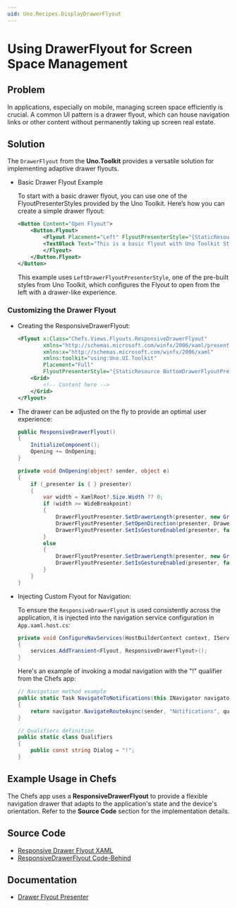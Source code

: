 ```yaml
---
uid: Uno.Recipes.DisplayDrawerFlyout
---
```

# Using DrawerFlyout for Screen Space Management

## Problem

In applications, especially on mobile, managing screen space efficiently is crucial. A common UI pattern is a drawer flyout, which can house navigation links or other content without permanently taking up screen real estate.

## Solution

The `DrawerFlyout` from the **Uno.Toolkit** provides a versatile solution for implementing adaptive drawer flyouts.

- Basic Drawer Flyout Example

    To start with a basic drawer flyout, you can use one of the FlyoutPresenterStyles provided by the Uno Toolkit. Here’s how you can create a simple drawer flyout:

    ```xml
    <Button Content="Open Flyout">
        <Button.Flyout>
            <Flyout Placement="Left" FlyoutPresenterStyle="{StaticResource LeftDrawerFlyoutPresenterStyle}">
            <TextBlock Text="This is a basic flyout with Uno Toolkit Style!" Margin="12" />
            </Flyout>
        </Button.Flyout>
    </Button>
    ```

    This example uses `LeftDrawerFlyoutPresenterStyle`, one of the pre-built styles from Uno Toolkit, which configures the Flyout to open from the left with a drawer-like experience.

### Customizing the Drawer Flyout

- Creating the ResponsiveDrawerFlyout:

    ```xml
    <Flyout x:Class="Chefs.Views.Flyouts.ResponsiveDrawerFlyout"
            xmlns="http://schemas.microsoft.com/winfx/2006/xaml/presentation"
            xmlns:x="http://schemas.microsoft.com/winfx/2006/xaml"
            xmlns:toolkit="using:Uno.UI.Toolkit"
            Placement="Full"
            FlyoutPresenterStyle="{StaticResource BottomDrawerFlyoutPresenterStyle}">
        <Grid>
            <!-- Content here -->
        </Grid>
    </Flyout>
    ```

- The drawer can be adjusted on the fly to provide an optimal user experience:

    ```csharp
    public ResponsiveDrawerFlyout()
    {
        InitializeComponent();
        Opening += OnOpening;
    }

    private void OnOpening(object? sender, object e)
    {
        if (_presenter is { } presenter)
        {
            var width = XamlRoot?.Size.Width ?? 0;
            if (width >= WideBreakpoint)
            {
                DrawerFlyoutPresenter.SetDrawerLength(presenter, new GridLength(0.33, GridUnitType.Star));
                DrawerFlyoutPresenter.SetOpenDirection(presenter, DrawerOpenDirection.Left);
                DrawerFlyoutPresenter.SetIsGestureEnabled(presenter, false);
            }
            else
            {
                DrawerFlyoutPresenter.SetDrawerLength(presenter, new GridLength(1, GridUnitType.Star));
                DrawerFlyoutPresenter.SetIsGestureEnabled(presenter, false);
            }
        }
    }
    ```

- Injecting Custom Flyout for Navigation:

    To ensure the `ResponsiveDrawerFlyout` is used consistently across the application, it is injected into the navigation service configuration in `App.xaml.host.cs`:

    ```csharp
    private void ConfigureNavServices(HostBuilderContext context, IServiceCollection services)
    {
        services.AddTransient<Flyout, ResponsiveDrawerFlyout>();
    }
    ```

    Here's an example of invoking a modal navigation with the "!" qualifier from the Chefs app:

    ```csharp
    // Navigation method example
    public static Task NavigateToNotifications(this INavigator navigator, object sender)
    {
        return navigator.NavigateRouteAsync(sender, "Notifications", qualifier: Qualifiers.Dialog);
    }

    // Qualifiers definition
    public static class Qualifiers
    {
        public const string Dialog = "!"; 
    }
    ```

## Example Usage in Chefs

The Chefs app uses a **ResponsiveDrawerFlyout** to provide a flexible navigation drawer that adapts to the application's state and the device's orientation. Refer to the **Source Code** section for the implementation details.

## Source Code

- [Responsive Drawer Flyout XAML](https://github.com/unoplatform/uno.chefs/blob/139edc9eab65b322e219efb7572583551c40ad32/Chefs/Views/Flyouts/ResponsiveDrawerFlyout.xaml)
- [ResponsiveDrawerFlyout Code-Behind](https://github.com/unoplatform/uno.chefs/blob/139edc9eab65b322e219efb7572583551c40ad32/Chefs/Views/Flyouts/ResponsiveDrawerFlyout.xaml.cs)

## Documentation

- [Drawer Flyout Presenter](xref:Toolkit.Controls.DrawerFlyoutPresenter)
